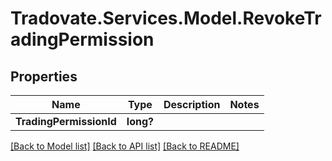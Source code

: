 # Tradovate.Services.Model.RevokeTradingPermission
## Properties

Name | Type | Description | Notes
------------ | ------------- | ------------- | -------------
**TradingPermissionId** | **long?** |  | 

[[Back to Model list]](../README.md#documentation-for-models) [[Back to API list]](../README.md#documentation-for-api-endpoints) [[Back to README]](../README.md)


